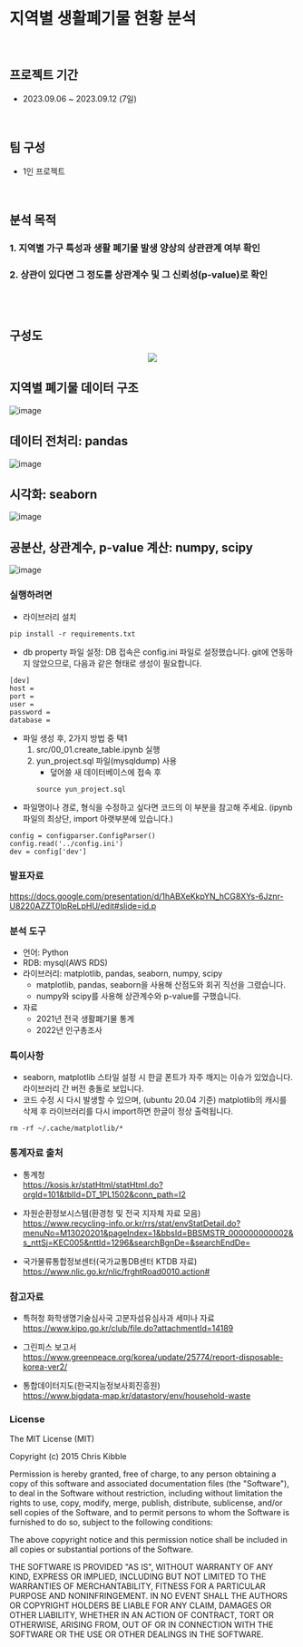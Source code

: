 # 지역별 생활폐기물 현황 분석
<br>

## 프로젝트 기간
- 2023.09.06 ~ 2023.09.12 (7일)
<br>

## 팀 구성
- 1인 프로젝트
<br>

## 분석 목적
### 1. 지역별 가구 특성과 생활 폐기물 발생 양상의 상관관계 여부 확인
### 2. 상관이 있다면 그 정도를 상관계수 및 그 신뢰성(p-value)로 확인
<br><br>

## 구성도
<p align="center">
  <img src="https://github.com/addinedu-ros-3rd/eda-repo-8/assets/86283716/4107a843-4d48-4fd7-a50b-866b84db78cd"/>
</p>

## 지역별 폐기물 데이터 구조
![image](https://github.com/YunOh21/eda_project/assets/86283716/980fba7a-ce66-4711-abcb-2de25cbb5ecd)

## 데이터 전처리: pandas
![image](https://github.com/YunOh21/eda_project/assets/86283716/a64944a1-d44a-49a4-a233-d5f1c546a560)

## 시각화: seaborn
![image](https://github.com/YunOh21/eda_project/assets/86283716/7d39d52a-c42a-4fb7-97fa-5cf10ef6f291)

## 공분산, 상관계수, p-value 계산: numpy, scipy
![image](https://github.com/YunOh21/eda_project/assets/86283716/e3f1c1a7-c158-43ca-aee9-47f9af81ac91)

### 실행하려면
- 라이브러리 설치
```
pip install -r requirements.txt
```
- db property 파일 설정: DB 접속은 config.ini 파일로 설정했습니다. git에 연동하지 않았으므로, 다음과 같은 형태로 생성이 필요합니다.
```
[dev]
host = 
port = 
user = 
password = 
database = 
```
- 파일 생성 후, 2가지 방법 중 택1
  1. src/00_01.create_table.ipynb 실행
  2. yun_project.sql 파일(mysqldump) 사용
      - 덮어쓸 새 데이터베이스에 접속 후
      ```
      source yun_project.sql
      ```
- 파일명이나 경로, 형식을 수정하고 싶다면 코드의 이 부분을 참고해 주세요. (ipynb 파일의 최상단, import 아랫부분에 있습니다.)
```
config = configparser.ConfigParser()
config.read('../config.ini')
dev = config['dev']
```

### 발표자료
https://docs.google.com/presentation/d/1hABXeKkpYN_hCG8XYs-6Jznr-U8220AZZT0lpReLpHU/edit#slide=id.p

### 분석 도구
- 언어: Python
- RDB: mysql(AWS RDS)
- 라이브러리: matplotlib, pandas, seaborn, numpy, scipy
    - matplotlib, pandas, seaborn을 사용해 산점도와 회귀 직선을 그렸습니다.
    - numpy와 scipy를 사용해 상관계수와 p-value를 구했습니다.
- 자료
    - 2021년 전국 생활폐기물 통계
    - 2022년 인구총조사

### 특이사항
- seaborn, matplotlib 스타일 설정 시 한글 폰트가 자주 깨지는 이슈가 있었습니다. 라이브러리 간 버전 충돌로 보입니다.
- 코드 수정 시 다시 발생할 수 있으며, (ubuntu 20.04 기준) matplotlib의 캐시를 삭제 후 라이브러리를 다시 import하면 한글이 정상 출력됩니다.
```
rm -rf ~/.cache/matplotlib/*
```

### 통계자료 출처
- 통계청<br>
https://kosis.kr/statHtml/statHtml.do?orgId=101&tblId=DT_1PL1502&conn_path=I2

- 자원순환정보시스템(환경청 및 전국 지자체 자료 모음)<br>
https://www.recycling-info.or.kr/rrs/stat/envStatDetail.do?menuNo=M13020201&pageIndex=1&bbsId=BBSMSTR_000000000002&s_nttSj=KEC005&nttId=1296&searchBgnDe=&searchEndDe=

- 국가물류통합정보센터(국가교통DB센터 KTDB 자료)<br>
https://www.nlic.go.kr/nlic/frghtRoad0010.action#

### 참고자료
- 특허청 화학생명기술심사국 고분자섬유심사과 세미나 자료<br>
https://www.kipo.go.kr/club/file.do?attachmentId=14189

- 그린피스 보고서<br>
https://www.greenpeace.org/korea/update/25774/report-disposable-korea-ver2/

- 통합데이터지도(한국지능정보사회진흥원)<br>
https://www.bigdata-map.kr/datastory/env/household-waste

### License
 
The MIT License (MIT)

Copyright (c) 2015 Chris Kibble

Permission is hereby granted, free of charge, to any person obtaining a copy of this software and associated documentation files (the "Software"), to deal in the Software without restriction, including without limitation the rights to use, copy, modify, merge, publish, distribute, sublicense, and/or sell copies of the Software, and to permit persons to whom the Software is furnished to do so, subject to the following conditions:

The above copyright notice and this permission notice shall be included in all copies or substantial portions of the Software.

THE SOFTWARE IS PROVIDED "AS IS", WITHOUT WARRANTY OF ANY KIND, EXPRESS OR IMPLIED, INCLUDING BUT NOT LIMITED TO THE WARRANTIES OF MERCHANTABILITY, FITNESS FOR A PARTICULAR PURPOSE AND NONINFRINGEMENT. IN NO EVENT SHALL THE AUTHORS OR COPYRIGHT HOLDERS BE LIABLE FOR ANY CLAIM, DAMAGES OR OTHER LIABILITY, WHETHER IN AN ACTION OF CONTRACT, TORT OR OTHERWISE, ARISING FROM, OUT OF OR IN CONNECTION WITH THE SOFTWARE OR THE USE OR OTHER DEALINGS IN THE SOFTWARE.

